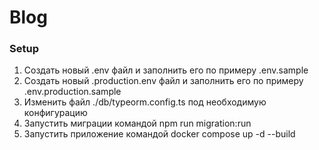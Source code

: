 # Blog

### Setup
1. Создать новый .env файл и заполнить его по примеру .env.sample 
2. Создать новый .production.env файл и заполнить его по примеру .env.production.sample 
3. Изменить файл ./db/typeorm.config.ts под необходимую конфигурацию
4. Запустить миграции командой npm run migration:run
5. Запустить приложение командой docker compose up -d --build